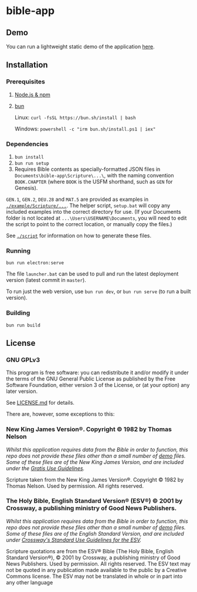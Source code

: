 # bible-app

## Demo

You can run a lightweight static demo of the application [here](https://razzula.github.io/bible-app/).

## Installation
### Prerequisites

1. [Node.js & npm](https://docs.npmjs.com/downloading-and-installing-node-js-and-npm)

2. [bun](https://bun.sh/)

    Linux: `curl -fsSL https://bun.sh/install | bash`

    Windows: `powershell -c "irm bun.sh/install.ps1 | iex"`

### Dependencies
1.  `bun install `
3.  `bun run setup`
4. Requires Bible contents as specially-formatted JSON files in `Documents\bible-app\Scripture\...\`, with the naming convention `BOOK.CHAPTER` (where `BOOK` is the USFM shorthand, such as `GEN` for Genesis).

`GEN.1`, `GEN.2`, `DEU.28` and `MAT.5` are provided as examples in [`./example/Scripture/...`](/example/Scripture/). The helper script, `setup.bat` will copy any included examples into the correct directory for use.
(If your Documents folder is not located at `...\Users\USERNAME\Documents`, you will need to edit the script to point to the correct location, or manually copy the files.)

See [`./script`](/script) for information on how to generate these files.

### Running

`bun run electron:serve`

The file `launcher.bat` can be used to pull and run the latest deployment version (latest commit in `master`).

To run just the web version, use `bun run dev`, or `bun run serve` (to run a built version).

### Building

`bun run build`

## License
### GNU GPLv3

This program is free software: you can redistribute it and/or modify it under the terms of the GNU General Public License as published by the Free Software Foundation, either version 3 of the License, or (at your option) any later version.

See [LICENSE.md](https://github.com/Razzula/ible-app/blob/main/LICENSE.md) for details.

There are, however, some exceptions to this:

### New King James Version®. Copyright © 1982 by Thomas Nelson

_Whilst this application requires data from the Bible in order to function, this repo does not provide these files other than a small number of [demo](https://github.com/Razzula/bible-app/tree/main/example/Scripture/) files. Some of these files are of the New King James Version, and are included under the [Gratis Use Guidelines](https://www.thomasnelson.com/about-us/permissions/#permissionBiblequote)._

Scripture taken from the New King James Version®. Copyright © 1982 by Thomas Nelson. Used by permission. All rights reserved.

### The Holy Bible, English Standard Version® (ESV®) © 2001 by Crossway, a publishing ministry of Good News Publishers.

_Whilst this application requires data from the Bible in order to function, this repo does not provide these files other than a small number of [demo](https://github.com/Razzula/bible-app/tree/main/example/Scripture) files. Some of these files are of the English Standard Version, and are included under [Crossway's Standard Use Guidelines for the ESV](https://www.crossway.org/permissions/)._

Scripture quotations are from the ESV® Bible (The Holy Bible, English Standard Version®), © 2001 by Crossway, a publishing ministry of Good News Publishers. Used by permission. All rights reserved. The ESV text may not be quoted in any publication made available to the public by a Creative Commons license. The ESV may not be translated in whole or in part into any other language
